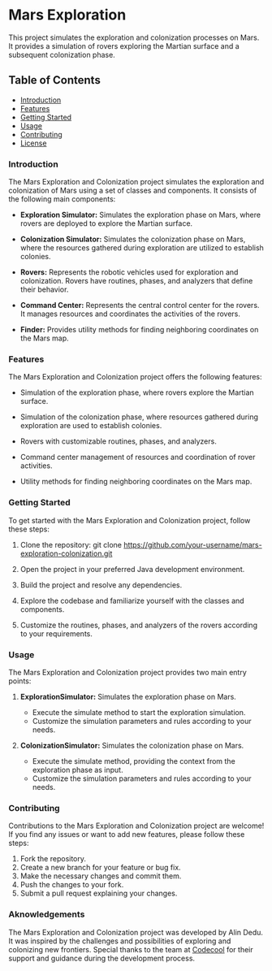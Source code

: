# Mars Exploration

This project simulates the exploration and colonization processes on Mars. It provides a simulation of rovers exploring the Martian surface and a subsequent colonization phase.

## Table of Contents

- [Introduction](#introduction)
- [Features](#features)
- [Getting Started](#getting-started)
- [Usage](#usage)
- [Contributing](#contributing)
- [License](#license)

### Introduction

The Mars Exploration and Colonization project simulates the exploration and colonization of Mars using a set of classes and components. It consists of the following main components:

- **Exploration Simulator:** Simulates the exploration phase on Mars, where rovers are deployed to explore the Martian surface.

- **Colonization Simulator:** Simulates the colonization phase on Mars, where the resources gathered during exploration are utilized to establish colonies.

- **Rovers:** Represents the robotic vehicles used for exploration and colonization. Rovers have routines, phases, and analyzers that define their behavior.

- **Command Center:** Represents the central control center for the rovers. It manages resources and coordinates the activities of the rovers.

- **Finder:** Provides utility methods for finding neighboring coordinates on the Mars map.

### Features

The Mars Exploration and Colonization project offers the following features:

- Simulation of the exploration phase, where rovers explore the Martian surface.

- Simulation of the colonization phase, where resources gathered during exploration are used to establish colonies.

- Rovers with customizable routines, phases, and analyzers.

- Command center management of resources and coordination of rover activities.

- Utility methods for finding neighboring coordinates on the Mars map.

### Getting Started

To get started with the Mars Exploration and Colonization project, follow these steps:

1. Clone the repository: git clone https://github.com/your-username/mars-exploration-colonization.git

2. Open the project in your preferred Java development environment.

3. Build the project and resolve any dependencies.

4. Explore the codebase and familiarize yourself with the classes and components.

5. Customize the routines, phases, and analyzers of the rovers according to your requirements.

### Usage

The Mars Exploration and Colonization project provides two main entry points:

1. **ExplorationSimulator:** Simulates the exploration phase on Mars.

   - Execute the simulate method to start the exploration simulation.
   - Customize the simulation parameters and rules according to your needs.

2. **ColonizationSimulator:** Simulates the colonization phase on Mars.

   - Execute the simulate method, providing the context from the exploration phase as input.
   - Customize the simulation parameters and rules according to your needs.

### Contributing

Contributions to the Mars Exploration and Colonization project are welcome! If you find any issues or want to add new features, please follow these steps:

1. Fork the repository.
2. Create a new branch for your feature or bug fix.
3. Make the necessary changes and commit them.
4. Push the changes to your fork.
5. Submit a pull request explaining your changes.

### Aknowledgements

The Mars Exploration and Colonization project was developed by Alin Dedu. It was inspired by the challenges and possibilities of exploring and colonizing new frontiers. Special thanks to the team at [Codecool](https://codecool.com/ro/?utm_source=Google&utm_medium=CPC&utm_campaign=RO_Search_FS_NS&utm_content=Brand&gclid=Cj0KCQjwmtGjBhDhARIsAEqfDEfamMslN5iKjSQk3Uhijnekqeo5oxwjoqmUPO2CeBEVm_DLoLC1VE0aAkzaEALw_wcB) for their support and guidance during the development process.
